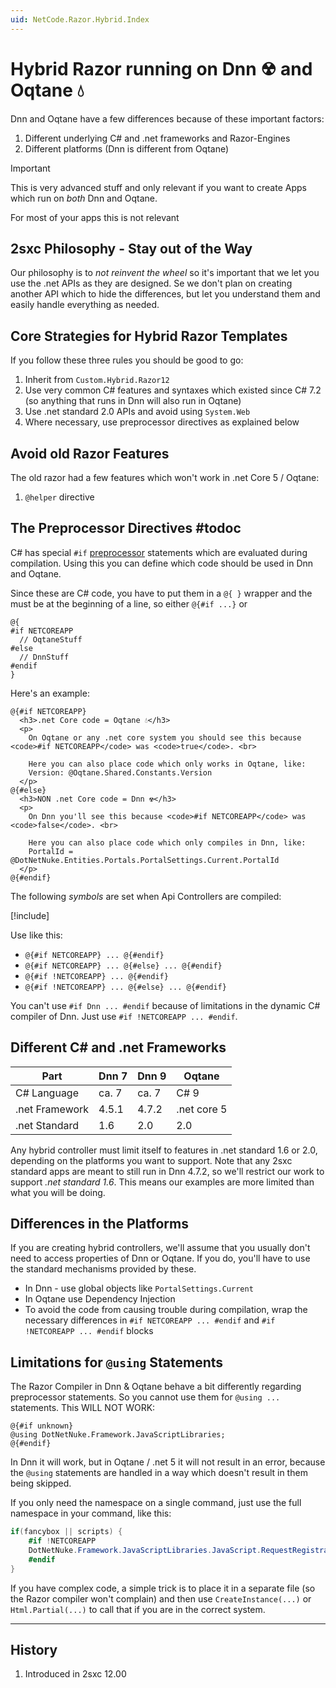 ```yaml
---
uid: NetCode.Razor.Hybrid.Index
---
```


# Hybrid Razor running on Dnn ☢ and Oqtane 💧 

Dnn and Oqtane have a few differences because of these important factors:

1. Different underlying C# and .net frameworks and Razor-Engines
1. Different platforms (Dnn is different from Oqtane)

> [!IMPORTANT]
> This is very advanced stuff and only relevant if you want to create Apps which run on _both_ Dnn and Oqtane. 
>
> For most of your apps this is not relevant

## 2sxc Philosophy - Stay out of the Way

Our philosophy is to _not reinvent the wheel_ so it's important that we let you use the .net APIs as they are designed. Se we don't plan on creating another API which to hide the differences, but let you understand them and easily handle everything as needed. 

## Core Strategies for Hybrid Razor Templates

If you follow these three rules you should be good to go:

1. Inherit from `Custom.Hybrid.Razor12`
1. Use very common C# features and syntaxes which existed since C# 7.2 (so anything that runs in Dnn will also run in Oqtane)
1. Use .net standard 2.0 APIs and avoid using `System.Web`
1. Where necessary, use preprocessor directives as explained below

## Avoid old Razor Features

The old razor had a few features which won't work in .net Core 5 / Oqtane:

1. `@helper` directive




## The Preprocessor Directives #todoc

C# has special `#if` [preprocessor](https://docs.microsoft.com/en-us/dotnet/csharp/language-reference/preprocessor-directives) statements which are evaluated during compilation. 
Using this you can define which code should be used in Dnn and Oqtane. 

Since these are C# code, you have to put them in a `@{ }` wrapper and the must be at the beginning of a line, so either `@{#if ...}` or 

```razor
@{
#if NETCOREAPP
  // OqtaneStuff
#else
  // DnnStuff
#endif
}
```

Here's an example:

```razor
@{#if NETCOREAPP}
  <h3>.net Core code = Oqtane 💧</h3>
  <p>
    On Oqtane or any .net core system you should see this because <code>#if NETCOREAPP</code> was <code>true</code>. <br>

    Here you can also place code which only works in Oqtane, like: 
    Version: @Oqtane.Shared.Constants.Version
  </p>
@{#else}
  <h3>NON .net Core code = Dnn ☢</h3>
  <p>
    On Dnn you'll see this because <code>#if NETCOREAPP</code> was <code>false</code>. <br>

    Here you can also place code which only compiles in Dnn, like: 
    PortalId = @DotNetNuke.Entities.Portals.PortalSettings.Current.PortalId
  </p>
@{#endif}
```

The following _symbols_ are set when Api Controllers are compiled:

[!include[](~/net-code/hybrid/_include-preprocessor-symbols.md)]

Use like this:

* `@{#if NETCOREAPP} ... @{#endif}`
* `@{#if NETCOREAPP} ... @{#else} ... @{#endif}`
* `@{#if !NETCOREAPP} ... @{#endif}`
* `@{#if !NETCOREAPP} ... @{#else} ... @{#endif}`


You can't use `#if Dnn ... #endif` because of limitations in the dynamic C# compiler of Dnn. Just use `#if !NETCOREAPP ... #endif`. 






## Different C# and .net Frameworks

| Part | Dnn 7 | Dnn 9 | Oqtane
| --- | --- | --- | ---
| C# Language | ca. 7 | ca. 7 | C# 9
| .net Framework | 4.5.1 | 4.7.2 | .net core 5
| .net Standard | 1.6 | 2.0 | 2.0

Any hybrid controller must limit itself to features in .net standard 1.6 or 2.0, depending on the platforms you want to support. Note that any 2sxc standard apps are meant to still run in Dnn 4.7.2, so we'll restrict our work to support _.net standard 1.6_. This means our examples are more limited than what you will be doing. 

## Differences in the Platforms

If you are creating hybrid controllers, we'll assume that you usually don't need to access properties of Dnn or Oqtane. If you do, you'll have to use the standard mechanisms provided by these. 

* In Dnn - use global objects like `PortalSettings.Current`
* In Oqtane use Dependency Injection
* To avoid the code from causing trouble during compilation, wrap the necessary differences in `#if NETCOREAPP ... #endif` and `#if !NETCOREAPP ... #endif` blocks


## Limitations for `@using` Statements

The Razor Compiler in Dnn & Oqtane behave a bit differently regarding preprocessor statements. So you cannot use them for `@using ...` statements. This WILL NOT WORK: 

```razor
@{#if unknown}
@using DotNetNuke.Framework.JavaScriptLibraries;
@{#endif}
```

In Dnn it will work, but in Oqtane / .net 5 it will not result in an error, because the `@using` statements are handled in a way which doesn't result in them being skipped. 

If you only need the namespace on a single command, just use the full namespace in your command, like this:

```c#
if(fancybox || scripts) {
    #if !NETCOREAPP
    DotNetNuke.Framework.JavaScriptLibraries.JavaScript.RequestRegistration(DotNetNuke.Framework.JavaScriptLibraries.CommonJs.jQuery);
    #endif
}
```

If you have complex code, a simple trick is to place it in a separate file (so the Razor compiler won't complain) and then use `CreateInstance(...)` or `Html.Partial(...)` to call that if you are in the correct system. 


---

## History

1. Introduced in 2sxc 12.00

